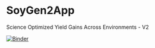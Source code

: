 # SoyGen2App
Science Optimized Yield Gains Across Environments - V2

[![Binder](https://mybinder.org/badge_logo.svg)](https://notebooks.gesis.org/binder/v2/gh/ivanvishnu/SoyGen2App/main?urlpath=shiny/App/)
